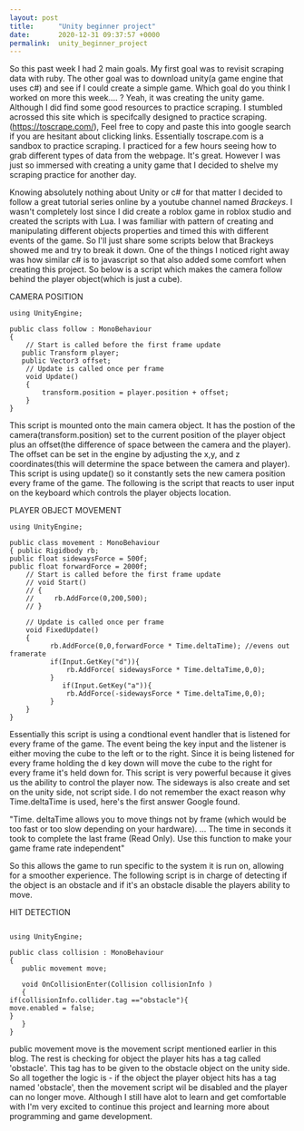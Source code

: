 ```yaml
---
layout: post
title:      "Unity beginner project"
date:       2020-12-31 09:37:57 +0000
permalink:  unity_beginner_project
---
```



So this past week I had 2 main goals. My first goal was to revisit scraping data with ruby. The other goal was to download unity(a game engine that uses c#) and see if I could create a simple game. Which goal do you think I worked on more this week.... ? Yeah, it was creating the unity game. Although I did find some good resources to practice scraping. I stumbled acrossed this site which is specifcally designed to practice scraping. (https://toscrape.com/), Feel free to copy and paste this into google search if you are hesitant about clicking links. Essentially toscrape.com is a sandbox to practice scraping. I practiced for a few hours seeing how to grab different types of data from the webpage. It's great. However I was just so immersed with creating a unity game that I decided to shelve my scraping practice for another day. 

Knowing absolutely nothing about Unity or c# for that matter I decided to follow a great tutorial series online by a youtube channel named *Brackeys*. I wasn't completely lost since I did create a roblox game in roblox studio and created the  scripts with Lua. I was familiar with pattern of creating and manipulating different objects properties and timed this with different events of the game. So I'll just share some scripts below that Brackeys showed me and try to break it down. One of the things I noticed right away was how similar c# is to javascript so that also added some comfort when creating this project. So below is a script which makes the camera follow behind the player object(which is just a cube).

CAMERA POSITION
```
using UnityEngine;

public class follow : MonoBehaviour
{
    // Start is called before the first frame update
   public Transform player;
   public Vector3 offset;
    // Update is called once per frame
    void Update()
    {
        transform.position = player.position + offset;
    }
}

```

This script is mounted onto the main camera object. It has the postion of the camera(transform.position) set to the current position of the player object plus an offset(the difference of space between the camera and the player). The offset can be set in the engine by adjusting the x,y, and z coordinates(this will determine the space between the camera and player). This script is using update() so it constantly sets the new camera position every frame of the game. The following is the script that reacts to user input on the keyboard which controls the player objects location. 

PLAYER OBJECT MOVEMENT
```
using UnityEngine;

public class movement : MonoBehaviour
{ public Rigidbody rb;
public float sidewaysForce = 500f;
public float forwardForce = 2000f;
    // Start is called before the first frame update
    // void Start()
    // {
    //     rb.AddForce(0,200,500);
    // }

    // Update is called once per frame
    void FixedUpdate()
    {
          rb.AddForce(0,0,forwardForce * Time.deltaTime); //evens out framerate
          if(Input.GetKey("d")){
              rb.AddForce( sidewaysForce * Time.deltaTime,0,0);
          }
             if(Input.GetKey("a")){
              rb.AddForce(-sidewaysForce * Time.deltaTime,0,0);
          }
    }
}
```

Essentially this script is using a condtional event handler that is listened for every frame of the game. The event being the key input and the listener is either moving the cube to the left or to the right. Since it is being listened for every frame holding the d key down will move the cube to the right for every frame it's held down for. This script is very powerful because it gives us the ability to control the player now.  The sideways is also create and set on the unity side, not script side. I do not remember the exact reason why Time.deltaTime is used, here's the first answer Google found. 

"Time. deltaTime allows you to move things not by frame (which would be too fast or too slow depending on your hardware). ... The time in seconds it took to complete the last frame (Read Only). Use this function to make your game frame rate independent"

So this allows the game to run specific to the system it is run on, allowing for a smoother experience. The following script is in charge of detecting if the object is an obstacle and if it's an obstacle disable the players ability to move. 

HIT DETECTION
```

using UnityEngine;

public class collision : MonoBehaviour
{
   public movement move;
  
   void OnCollisionEnter(Collision collisionInfo )
   {
if(collisionInfo.collider.tag =="obstacle"){
move.enabled = false;
}
   }
}

```

public movement move is the movement script mentioned earlier in this blog.  The rest is checking for object the player hits has a tag called 'obstacle'. This tag has to be given to the obstacle object on the unity side. So all together the logic is - if the object the player object hits has a tag named 'obstacle', then the movement script wil be disabled and the player can no longer move. Although I still have alot to learn and get comfortable with I'm very excited to continue this project and learning more about programming and game development. 



